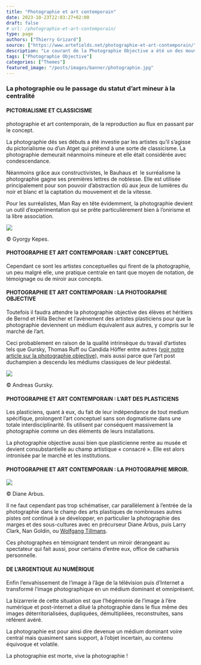 ```yaml
---
title: "Photographie et art contemporain"
date: 2023-10-23T22:03:27+02:00
draft: false
# url: /photographie-et-art-contemporain/
type: page
authors: ["Thierry Grizard"]
source: ["https://www.artefields.net/photographie-et-art-contemporain/"]
description: "Le courant de la Photographie Objective a été un des mouvements fondateurs de la photographie contemporaine dans son approche déconstructiviste "
tags: ["Photographie Objective"]
categories: ["Themes"]
featured_image: "/posts/images/banner/photographie.jpg"
---
```

### La photographie ou le passage du statut d’art mineur à la centralité

#### PICTORIALISME ET CLASSICISME

photographie et art contemporain, de la reproduction au flux en passant par le concept.

La photographie dés ses débuts a été investie par les artistes qu’il s’agisse du pictorialisme ou d’un Atget qui prétend à une sorte de classicisme. La photographie demeurait néanmoins mineure et elle était considérée avec condescendance.

Néanmoins grâce aux constructivistes, le Bauhaus et  le surréalisme la photographie gagne ses premières lettres de noblesse. Elle est utilisée principalement pour son pouvoir d’abstraction dû aux jeux de lumières du noir et blanc et la captation du mouvement et de la vitesse.

Pour les surréalistes, Man Ray en tête évidemment, la photographie devient un outil d’expérimentation qui se prête particulièrement bien à l’onirisme et la libre association.‌

![](/posts/images/photographie//gyorgy-kepes_photography.jpg) 

© Gyorgy Kepes.

#### PHOTOGRAPHIE ET ART CONTEMPORAIN : L’ART CONCEPTUEL

Cependant ce sont les artistes conceptuelles qui firent de la photographie, un peu malgré elle, une pratique centrale en tant que moyen de notation, de témoignage ou de miroir aux concepts.

#### PHOTOGRAPHIE ET ART CONTEMPORAIN : LA PHOTOGRAPHIE OBJECTIVE

Toutefois il faudra attendre la photographie objective des élèves et héritiers de Bernd et Hilla Becher et l’avènement des artistes plasticiens pour que la photographie deviennent un médium équivalent aux autres, y compris sur le marché de l’art.

Ceci probablement en raison de la qualité intrinsèque du travail d’artistes tels que Gursky, Thomas Ruff ou Candida Höffer entre autres ([voir notre article sur la photographie objective](https://www.artefields.net/photographie-objective/)), mais aussi parce que l’art post duchampien a descendu les médiums classiques de leur piédestal.‌

![](/posts/images/photographie//andreas-gursky-rhein-II.jpg) 

© Andreas Gursky.

#### PHOTOGRAPHIE ET ART CONTEMPORAIN : L’ART DES PLASTICIENS

Les plasticiens, quant à eux, du fait de leur indépendance de tout medium spécifique, prolongent l’art conceptuel sans son dogmatisme dans une totale interdisciplinarité. Ils utilisent par conséquent massivement la photographie comme un des éléments de leurs installations.

La photographie objective aussi bien que plasticienne rentre au musée et devient consubstantielle au champ artistique « consacré ». Elle est alors intronisée par le marché et les institutions.

#### PHOTOGRAPHIE ET ART CONTEMPORAIN : LA PHOTOGRAPHIE MIROIR.‌

![](/posts/images/photographie//hb_2001.474-562x579-1.jpg) 

© Diane Arbus.

Il ne faut cependant pas trop schématiser, car parallèlement à l’entrée de la photographie dans le champ des arts plastiques de nombreuses autres pistes ont continué à se développer, en particulier la photographie des marges et des sous-cultures avec en précurseur Diane Arbus, puis Larry Clark, Nan Goldin, ou [Wolfgang Tillmans](/wolfgang-tillmans/).

Ces photographes en témoignant tendent un miroir dérangeant au spectateur qui fait aussi, pour certains d’entre eux, office de catharsis personnelle.

#### DE L’ARGENTIQUE AU NUMÉRIQUE

Enfin l’envahissement de l’image à l’âge de la télévision puis d’Internet a transformé l’image photographique en un médium dominant et omniprésent.

La bizarrerie de cette situation est que l’hégémonie de l’image à l’ère numérique et post-internet a dilué la photographie dans le flux même des images déterritorialisées, dupliquées, démultipliées, reconstruites, sans référent avéré.

La photographie est pour ainsi dire devenue un médium dominant voire central mais quasiment sans support, à l’objet incertain, au contenu équivoque et volatile.

La photographie est morte, vive la photographie !